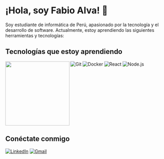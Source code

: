# ¡Hola, soy Fabio Alva! 👋

Soy estudiante de informática de Perú, apasionado por la tecnología y el desarrollo de software. Actualmente, estoy aprendiendo las siguientes herramientas y tecnologías:

## Tecnologías que estoy aprendiendo

<img align="left" src="https://raw.githubusercontent.com/7oSkaaa/7oSkaaa/main/Images/about_me.gif" width="200" />

![Git](https://img.shields.io/badge/-Git-F05032?style=flat-square&logo=git&logoColor=white)
![Docker](https://img.shields.io/badge/-Docker-2496ED?style=flat-square&logo=docker&logoColor=white)
![React](https://img.shields.io/badge/-React-61DAFB?style=flat-square&logo=react&logoColor=black)
![Node.js](https://img.shields.io/badge/-Node.js-339933?style=flat-square&logo=node.js&logoColor=white)

<br clear="left"/>


## Conéctate conmigo

[![LinkedIn](https://img.shields.io/badge/LinkedIn-0077B5?style=flat-square&logo=linkedin&logoColor=white)](https://www.linkedin.com/in/tu-perfil)
[![Gmail](https://img.shields.io/badge/Gmail-D14836?style=flat-square&logo=gmail&logoColor=white)](mailto:tuemail@gmail.com)
